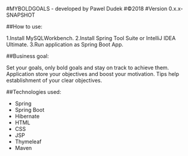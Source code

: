 #MYBOLDGOALS - developed by Pawel Dudek
#©2018
#Version 0.x.x-SNAPSHOT


##How to use:

1.Install MySQLWorkbench.
2.Install Spring Tool Suite or IntelliJ IDEA Ultimate.
3.Run application as Spring Boot App.


##Business goal:

Set your goals, only bold goals and stay on track to achieve them. Application store your objectives and boost your motivation. Tips help establishment of your clear objectives.


##Technologies used:

- Spring
- Spring Boot
- Hibernate
- HTML
- CSS
- JSP
- Thymeleaf
- Maven